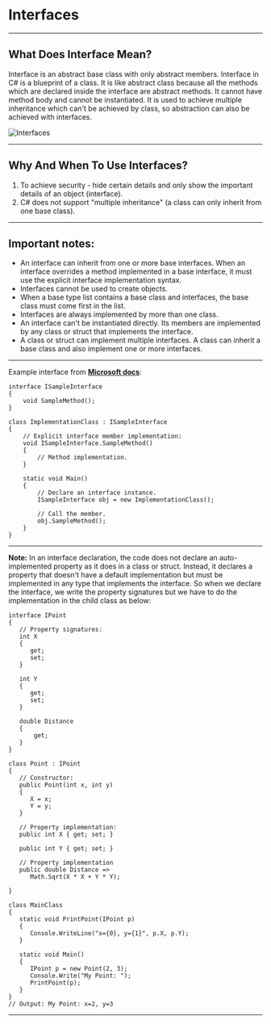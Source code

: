 # Interfaces 
---

## What Does Interface Mean?
Interface is an abstract base class with only abstract members. Interface in C# is a blueprint of a class. It is like abstract class because all the methods which are declared inside the interface are abstract methods. It cannot have method body and cannot be instantiated. It is used to achieve multiple inheritance which can't be achieved by class, so abstraction can also be achieved with interfaces.

![Interfaces](https://www.oreilly.com/library/view/essential-c-70/9781509303595/graphics/353fig01.jpg)

---

## Why And When To Use Interfaces?
1. To achieve security - hide certain details and only show the important details of an object (interface).
2. C# does not support "multiple inheritance" (a class can only inherit from one base class).
---
## Important notes: 
+ An interface can inherit from one or more base interfaces. When an interface overrides a method implemented in a base interface, it must use the explicit interface implementation syntax.
+ Interfaces cannot be used to create objects.
+ When a base type list contains a base class and interfaces, the base class must come first in the list.
+ Interfaces are always implemented by more than one class.
+ An interface can't be instantiated directly. Its members are implemented by any class or struct that implements the interface.
+ A class or struct can implement multiple interfaces. A class can inherit a base class and also implement one or more interfaces.
---
Example interface from **[Microsoft docs](https://docs.microsoft.com/en-us/dotnet/csharp/language-reference/keywords/interface)**:
```
interface ISampleInterface
{
    void SampleMethod();
}

class ImplementationClass : ISampleInterface
{
    // Explicit interface member implementation:
    void ISampleInterface.SampleMethod()
    {
        // Method implementation.
    }

    static void Main()
    {
        // Declare an interface instance.
        ISampleInterface obj = new ImplementationClass();

        // Call the member.
        obj.SampleMethod();
    }
}
```
---
**Note:** In an interface declaration, the code does not declare an auto-implemented property as it does in a class or struct. Instead, it declares a property that doesn't have a default implementation but must be implemented in any type that implements the interface. So when we declare the interface, we write the property signatures but we have to do the implementation in the child class as below:

```
interface IPoint
{
   // Property signatures:
   int X
   {
      get;
      set;
   }

   int Y
   {
      get;
      set;
   }

   double Distance
   {
       get;
   }
}

class Point : IPoint
{
   // Constructor:
   public Point(int x, int y)
   {
      X = x;
      Y = y;
   }

   // Property implementation:
   public int X { get; set; }

   public int Y { get; set; }

   // Property implementation
   public double Distance =>
      Math.Sqrt(X * X + Y * Y);

}

class MainClass
{
   static void PrintPoint(IPoint p)
   {
      Console.WriteLine("x={0}, y={1}", p.X, p.Y);
   }

   static void Main()
   {
      IPoint p = new Point(2, 3);
      Console.Write("My Point: ");
      PrintPoint(p);
   }
}
// Output: My Point: x=2, y=3
```
---
